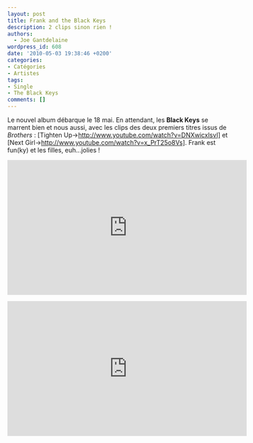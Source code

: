 ```yaml
---
layout: post
title: Frank and the Black Keys
description: 2 clips sinon rien !
authors:
  - Joe Gantdelaine
wordpress_id: 608
date: '2010-05-03 19:38:46 +0200'
categories:
- Catégories
- Artistes
tags:
- Single
- The Black Keys
comments: []
---
```

Le nouvel album débarque le 18 mai. En attendant, les __Black Keys__ se marrent bien et nous aussi, avec les clips des deux premiers titres issus de *Brothers* : [Tighten Up->http://www.youtube.com/watch?v=DNXwicxlsvI] et [Next Girl->http://www.youtube.com/watch?v=x_PrT25o8Vs]. Frank est fun(ky) et les filles, euh...jolies !

<p>
<iframe width="540" height="304" src="http://www.youtube.com/embed/mpaPBCBjSVc" frameborder="0" allowfullscreen></iframe>
</p>

<p>
<iframe width="540" height="304" src="http://www.youtube.com/embed/x_PrT25o8Vs" frameborder="0" allowfullscreen></iframe>
</p>
